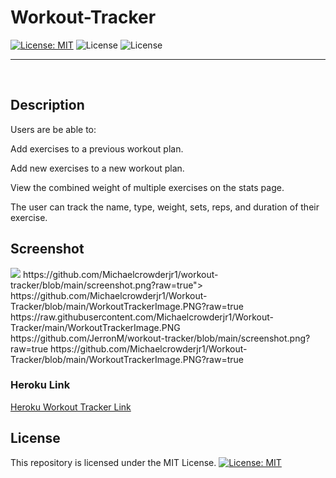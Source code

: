 # Workout-Tracker


[![License: MIT](https://img.shields.io/badge/License-MIT-yellow.svg)](https://opensource.org/licenses/MIT) 
![License](https://img.shields.io/static/v1?label=Language&message=JavaScript&color=brightgreen)
![License](https://img.shields.io/static/v1?label=Language&message=MongoDB&color=blueviolet)


  ---
  
<p>&nbsp;<p>

## Description

Users are be able to:

Add exercises to a previous workout plan.

Add new exercises to a new workout plan.

View the combined weight of multiple exercises on the stats page.

The user can track the name, type, weight, sets, reps, and duration of their exercise.


## Screenshot
<img src="https://github.com/Michaelcrowderjr1/WorkoutTrackerImage.PNG/blob/main/screenshot.png?raw=true">
https://github.com/Michaelcrowderjr1/workout-tracker/blob/main/screenshot.png?raw=true">
https://github.com/Michaelcrowderjr1/Workout-Tracker/blob/main/WorkoutTrackerImage.PNG?raw=true
https://raw.githubusercontent.com/Michaelcrowderjr1/Workout-Tracker/main/WorkoutTrackerImage.PNG
https://github.com/JerronM/workout-tracker/blob/main/screenshot.png?raw=true
https://github.com/Michaelcrowderjr1/Workout-Tracker/blob/main/WorkoutTrackerImage.PNG?raw=true


### Heroku Link
[Heroku Workout Tracker Link](https://obscure-sierra-98370.herokuapp.com/)


## License


This repository is licensed under the MIT License.
[![License: MIT](https://img.shields.io/badge/License-MIT-yellow.svg)](https://opensource.org/licenses/MIT)

<p>&nbsp;<p>
